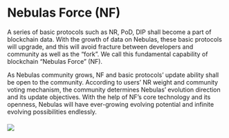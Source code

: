 # Nebulas Force \(NF\)

A series of basic protocols such as NR, PoD, DIP shall become a part of blockchain data. With the growth of data on Nebulas, these basic protocols will upgrade, and this will avoid fracture between developers and community as well as the “fork”. We call this fundamental capability of blockchain “Nebulas Force” \(NF\).

As Nebulas community grows, NF and basic protocols’ update ability shall be open to the community. According to users’ NR weight and community voting mechanism, the community determines Nebulas’ evolution direction and its update objectives. With the help of NF’s core technology and its openness, Nebulas will have ever-growing evolving potential and infinite evolving possibilities endlessly.

#### ![](https://cdn-images-1.medium.com/max/1600/1*nCY3t7JRHxTf73mXuRdI0w.png) 

